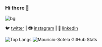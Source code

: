 ### Hi there 👋

![bg][banner]


🐦 [twitter][twitter] **|** 
📷 [instagram][instagram] **|** 
👔 [linkedin][linkedin]

![Top Langs](https://github-readme-stats.vercel.app/api/top-langs/?username=Mauricio-Sotela&hide=ColdFusion)  ![Mauricio-Sotela GitHub Stats](https://github-readme-stats.vercel.app/api?username=Mauricio-Sotela&hide=["stars"]&show_icons=true)

[twitter]: https://twitter.com/home
[youtube]: https://youtube.com
[instagram]: https://www.instagram.com/mauri_c_o/
[linkedin]: https://www.linkedin.com/in/jos%C3%A9-mauricio-sotela-prendergast-524762188/
[banner]:https://lh3.googleusercontent.com/proxy/DztQzWNuuv0-x_EbvAMOwHAhaYp1RFntxHoYREoCwK34Bdsz3fFkFO1t5Kv2wJ-NrW9o5z5qo3SJAC61h_L9Wj7T9759TND4MGcpjqzHXD-ikWgYxTQ-rr5zdA
